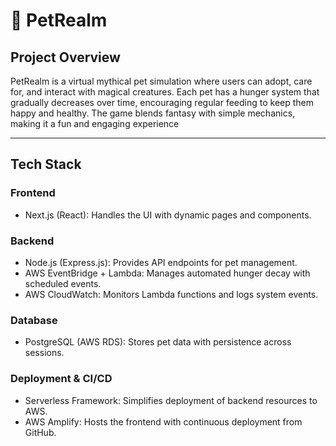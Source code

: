 # 🐉 PetRealm

## Project Overview

PetRealm is a virtual mythical pet simulation where users can adopt, care for, and interact with magical creatures. Each pet has a hunger system that gradually decreases over time, encouraging regular feeding to keep them happy and healthy. The game blends fantasy with simple mechanics, making it a fun and engaging experience

---

## Tech Stack

### Frontend

- Next.js (React): Handles the UI with dynamic pages and components.

### Backend

- Node.js (Express.js): Provides API endpoints for pet management.  
- AWS EventBridge + Lambda: Manages automated hunger decay with scheduled events.  
- AWS CloudWatch: Monitors Lambda functions and logs system events.

### Database

- PostgreSQL (AWS RDS): Stores pet data with persistence across sessions.

### Deployment & CI/CD

- Serverless Framework: Simplifies deployment of backend resources to AWS.  
- AWS Amplify: Hosts the frontend with continuous deployment from GitHub.


